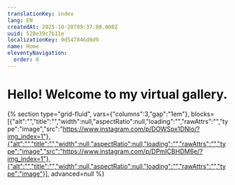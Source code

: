 ```yaml
---
translationKey: index
lang: EN
createdAt: 2025-10-28T09:37:00.000Z
uuid: 528e39c7b11e
localizationKey: 9d547846d8d9
name: Home
eleventyNavigation:
  order: 0
---
```

# Hello! Welcome to my virtual gallery.

{% section type="grid-fluid", vars={"columns":3,"gap":"1em"}, blocks=[{"alt":"","title":"","width":null,"aspectRatio":null,"loading":"","rawAttrs":"","type":"image","src":"https://www.instagram.com/p/DOWSpx1DNlo/?img_index=1"},{"alt":"","title":"","width":null,"aspectRatio":null,"loading":"","rawAttrs":"","type":"image","src":"https://www.instagram.com/p/DPmICBHDM6e/?img_index=1"},{"alt":"","title":"","width":null,"aspectRatio":null,"loading":"","rawAttrs":"","type":"image"}], advanced=null %}
